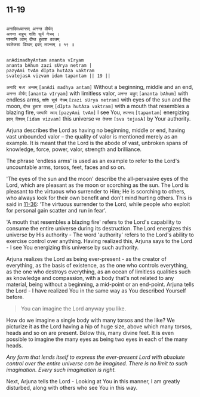 ## 11-19


```shloka-sa

अनादिमध्यान्तम् अनन्त वीर्यम्
अनन्त बाहुम् शशि सूर्य नेत्रम् ।
पश्यामि त्वाम् दीप्त हुताश वक्त्रम्
स्वतेजसा विश्वम् इदम् तपन्तम् ॥ १९ ॥

```
```shloka-sa-hk

anAdimadhyAntam ananta vIryam
ananta bAhum zazi sUrya netram |
pazyAmi tvAm dIpta hutAza vaktram
svatejasA vizvam idam tapantam || 19 ||

```
`अनादि मध्य अन्तम्` `[anAdi madhya antam]` Without a beginning, middle and an end, `अनन्त वीर्यम्` `[ananta vIryam]` with limitless valor, `अनन्त बाहुम्` `[ananta bAhum]` with endless arms, `शशि सूर्य नेत्रम्` `[zazi sUrya netram]` with eyes of the sun and the moon, `दीप्त हुताश वक्त्रम्` `[dIpta hutAza vaktram]` with a mouth that resembles a blazing fire, `पश्यामि त्वाम्` `[pazyAmi tvAm]` I see You, `तपन्तम्` `[tapantam]` energizing `इदम् विश्वम्` `[idam vizvam]` this universe `स्व तेजसा` `[sva tejasA]` by Your authority.

Arjuna describes the Lord as having no beginning, middle or end, having vast unbounded valor – the quality of valor is mentioned merely as an example. It is meant that the Lord is the abode of vast, unbroken spans of knowledge, force, power, valor, strength and brilliance. 

The phrase 'endless arms' is used as an example to refer to the Lord's uncountable arms, torsos, feet, faces and so on. 

'The eyes of the sun and the moon' describe the all-pervasive eyes of the Lord, which are pleasant as the moon or scorching as the sun. The Lord is pleasant to the virtuous who surrender to Him; He is scorching to others, who always look for their own benefit and don’t mind hurting others. This is said in 
[11-36](11-36.md): ‘The virtuous surrender to the Lord, while people who exploit for personal gain scatter and run in fear’. 

'A mouth that resembles a blazing fire' refers to the Lord's capability to consume the entire universe during its destruction. The Lord energizes this universe by His authority - The word 'authority' refers to the Lord's ability to exercise control over anything. Having realized this, Arjuna says to the Lord - I see You energizing this universe by such authority.

Arjuna realizes the Lord as being ever-present - as the creator of everything, as the basis of existence, as the one who controls everything, as the one who destroys everything, as an ocean of limitless qualities such as knowledge and compassion, with a body that's not related to any material, being without a beginning, a mid-point or an end-point. Arjuna tells the Lord - I have realized You in the same way as You described Yourself before.



<a name='applnote_162'></a>
> You can imagine the Lord anyway you like.



How do we imagine a single body with many torsos and the like? We picturize it as the Lord having a hip of huge size, above which many torsos, heads and so on are present. Below this, many divine feet. It is even possible to imagine the many eyes as being two eyes in each of the many heads.

_Any form that lends itself to express the ever-present Lord with absolute control over the entire universe can be imagined. There is no limit to such imagination. Every such imagination is right._

Next, Arjuna tells the Lord - Looking at You in this manner, I am greatly disturbed, along with others who see You in this way.


